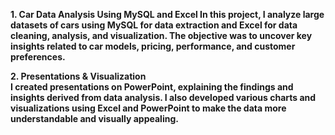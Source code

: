 <b> 1. Car Data Analysis Using MySQL and Excel <b/>
In this project, I analyze large datasets of cars using MySQL for data extraction and Excel for data cleaning, analysis, and visualization. The objective was to uncover key insights related to car models, pricing, performance, and customer preferences.


<b> 2. Presentations & Visualization <b/> <br>
I created presentations on PowerPoint, explaining the findings and insights derived from data analysis. I also developed various charts and visualizations using Excel and PowerPoint to make the data more understandable and visually appealing.<br/>

